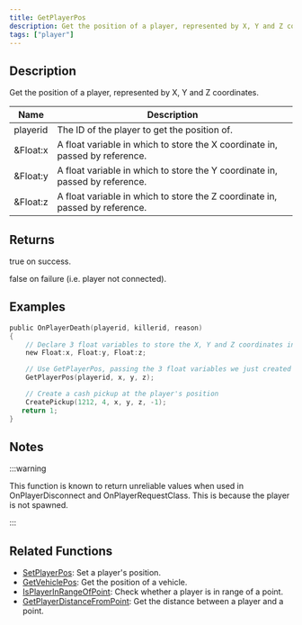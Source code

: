 ```yaml
---
title: GetPlayerPos
description: Get the position of a player, represented by X, Y and Z coordinates.
tags: ["player"]
---
```


## Description

Get the position of a player, represented by X, Y and Z coordinates.

| Name     | Description                                                                  |
| -------- | ---------------------------------------------------------------------------- |
| playerid | The ID of the player to get the position of.                                 |
| &Float:x | A float variable in which to store the X coordinate in, passed by reference. |
| &Float:y | A float variable in which to store the Y coordinate in, passed by reference. |
| &Float:z | A float variable in which to store the Z coordinate in, passed by reference. |

## Returns

true on success.

false on failure (i.e. player not connected).

## Examples

```c
public OnPlayerDeath(playerid, killerid, reason)
{
    // Declare 3 float variables to store the X, Y and Z coordinates in
    new Float:x, Float:y, Float:z;

    // Use GetPlayerPos, passing the 3 float variables we just created
    GetPlayerPos(playerid, x, y, z);

    // Create a cash pickup at the player's position
    CreatePickup(1212, 4, x, y, z, -1);
   return 1;
}
```

## Notes

:::warning

This function is known to return unreliable values when used in OnPlayerDisconnect and OnPlayerRequestClass. This is because the player is not spawned.

:::

## Related Functions

- [SetPlayerPos](SetPlayerPos): Set a player's position.
- [GetVehiclePos](GetVehiclePos): Get the position of a vehicle.
- [IsPlayerInRangeOfPoint](IsPlayerInRangeOfPoint): Check whether a player is in range of a point.
- [GetPlayerDistanceFromPoint](GetPlayerDistanceFromPoint): Get the distance between a player and a point.
